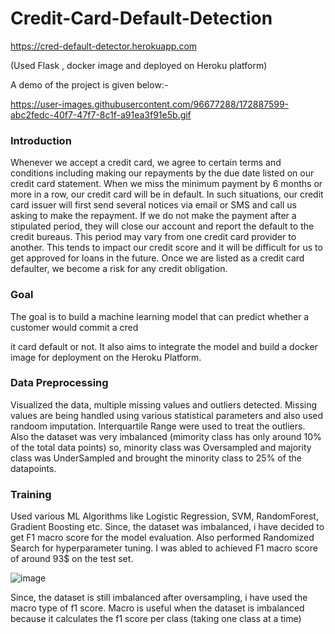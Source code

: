 # Credit-Card-Default-Detection



https://cred-default-detector.herokuapp.com

(Used Flask , docker image and deployed on Heroku platform)

A demo of the project is given below:-

https://user-images.githubusercontent.com/96677288/172887599-abc2fedc-40f7-47f7-8c1f-a91ea3f91e5b.gif





### Introduction
Whenever we accept a credit card, we agree to certain terms and conditions including making our repayments by the due date listed on our credit card statement. When we miss the minimum payment by 6 months or more in a row, our credit card will be in default. In such situations, our credit card issuer will first send several notices via email or SMS and call us asking to make the repayment. If we do not make the payment after a stipulated period, they will close our account and report the default to the credit bureaus. This period may vary from one credit card provider to another. This tends to impact our credit score and it will be difficult for us to get approved for loans in the future. Once we are listed as a credit card defaulter, we become a risk for any credit obligation. 

### Goal
   The goal is to build a machine learning model that can predict whether a customer would commit a cred


it card default or not. It also aims to integrate the model and build a docker image for deployment on the Heroku Platform.
   
### Data Preprocessing
Visualized the data, multiple missing values and outliers detected. Missing values are being handled using various statistical parameters and also used randoom imputation. Interquartile Range were used to treat the outliers. Also the dataset was very imbalanced (mimority class has only around 10% of the total data points) so, minority class was Oversampled and majority class was UnderSampled and brought the minority class to 25% of the datapoints.

### Training 
 Used various ML Algorithms like Logistic Regression, SVM, RandomForest, Gradient Boosting etc. Since, the dataset was imbalanced, i have decided to get F1 macro score for the model evaluation. Also performed Randomized Search for hyperparameter tuning. I was abled to achieved F1 macro score of around 93$ on the test set.
 
 ![image](https://user-images.githubusercontent.com/96677288/172863243-38ac5fef-ce37-4ccf-9d26-f61b6b58d80d.png)

  Since, the dataset is still imbalanced after oversampling, i have used the macro type of f1 score. Macro is useful when the dataset is imbalanced because it calculates the f1 score per class (taking one class at a time)
